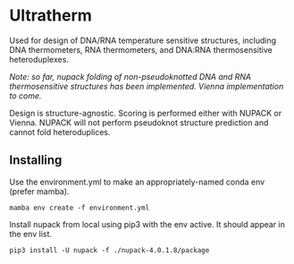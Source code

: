 # Ultratherm
Used for design of DNA/RNA temperature sensitive structures, including DNA thermometers, RNA thermometers, and DNA:RNA thermosensitive heteroduplexes.

*Note: so far, nupack folding of non-pseudoknotted DNA and RNA thermosensitive structures has been implemented.*
*Vienna implementation to come.*

Design is structure-agnostic. Scoring is performed either with NUPACK or Vienna.
NUPACK will not perform pseudoknot structure prediction and cannot fold heteroduplices.

## Installing
Use the environment.yml to make an appropriately-named conda env (prefer mamba).

```
mamba env create -f environment.yml
```

Install nupack from local using pip3 with the env active. It should appear in the env list.

```
pip3 install -U nupack -f ./nupack-4.0.1.8/package
```